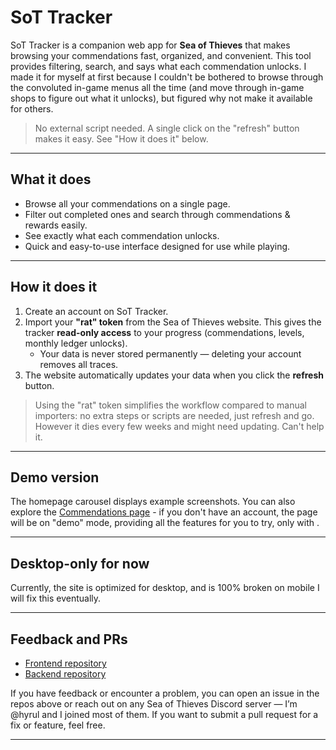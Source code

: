 # SoT Tracker

SoT Tracker is a companion web app for **Sea of Thieves** that makes browsing your commendations fast, organized, and convenient. This tool provides filtering, search, and says what each commendation unlocks. I made it for myself at first because I couldn't be bothered to browse through the convoluted in-game menus all the time (and move through in-game shops to figure out what it unlocks), but figured why not make it available for others.
> No external script needed. A single click on the "refresh" button makes it easy. See "How it does it" below.

---

## What it does

- Browse all your commendations on a single page.
- Filter out completed ones and search through commendations & rewards easily.
- See exactly what each commendation unlocks.
- Quick and easy-to-use interface designed for use while playing.

---

## How it does it

1. Create an account on SoT Tracker.
2. Import your **"rat" token** from the Sea of Thieves website. This gives the tracker **read-only access** to your progress (commendations, levels, monthly ledger unlocks).  
   - Your data is never stored permanently — deleting your account removes all traces.
3. The website automatically updates your data when you click the **refresh** button.

> Using the "rat" token simplifies the workflow compared to manual importers: no extra steps or scripts are needed, just refresh and go. However it dies every few weeks and might need updating. Can't help it.

---

## Demo version

The homepage carousel displays example screenshots. You can also explore the [Commendations page](https://www.sot-tracker.com/commendations) - if you don't have an account, the page will be on "demo" mode, providing all the features for you to try, only with .

---

## Desktop-only for now
Currently, the site is optimized for desktop, and is 100% broken on mobile I will fix this eventually.

---

## Feedback and PRs

- [Frontend repository](https://github.com/Hyrull/SoT-Tracker)  
- [Backend repository](https://github.com/Hyrull/SoT-Tracker-backend)

If you have feedback or encounter a problem, you can open an issue in the repos above or reach out on any Sea of Thieves Discord server — I’m @hyrul and I joined most of them. If you want to submit a pull request for a fix or feature, feel free.

---